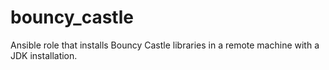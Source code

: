 # bouncy_castle
Ansible role that installs Bouncy Castle libraries in a remote machine with a JDK installation.
